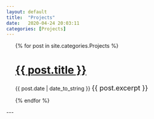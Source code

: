 ```yaml
---
layout: default
title:  "Projects"
date:   2020-04-24 20:03:11
categories: [Projects]
---
```



<!--{% for post in site.categories.Projects %}
 <li><span>{{ post.date | date_to_string }}</span> &nbsp; <a href="{{ post.url }}">{{ post.title }}</a></li>
{% endfor %}-->

<ul>
  {% for post in site.categories.Projects %}
    <h1><a href="{{ post.url }}">{{ post.title }}</a> </h1>
    <span>{{ post.date | date_to_string }}</span>
     <span style="font-size: 1.3em"> {{ post.excerpt }}</span>
   
  {% endfor %}
</ul>
---